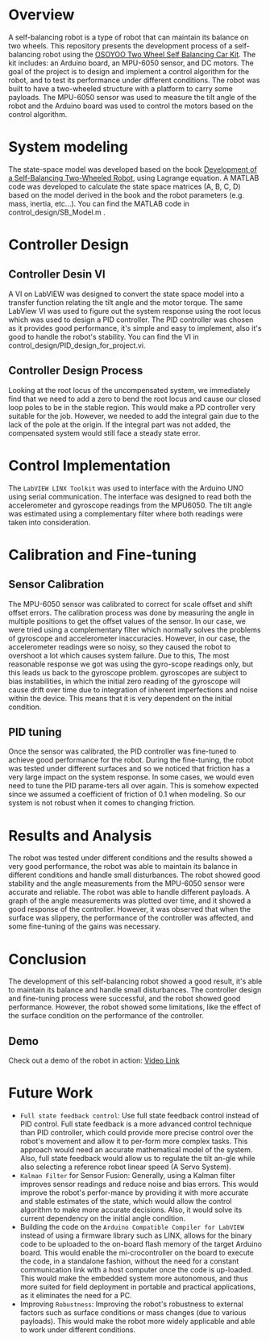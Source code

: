 # Overview
A self-balancing robot is a type of robot that can maintain its balance on two wheels. This repository presents the development process of a self-balancing robot using the [OSOYOO Two Wheel Self Balancing Car Kit](https://osoyoo.com/2018/07/18/osoyoo-balancing-car/). The kit includes: an Arduino board, an MPU-6050 sensor, and DC motors. The goal of the project is to design and implement a control algorithm for the robot, and to test its performance under different conditions. The robot was built to have a two-wheeled structure with a platform to carry some payloads. The MPU-6050 sensor was used to measure the tilt angle of the robot and the Arduino board was used to control the motors based on the control algorithm.

# System modeling
The state-space model was developed based on the book [Development of a Self-Balancing Two-Wheeled Robot](http://kth.diva-portal.org/smash/record.jsf?pid=diva2%3A550532&dswid=-7832), using Lagrange equation. A MATLAB code was developed to calculate the state space matrices (A, B, C, D) based on the model derived in the book and the robot parameters (e.g. mass, inertia, etc...). You can find the MATLAB code in control_design/SB_Model.m .
 

# Controller Design
## Controller Desin VI
A VI on LabVIEW was designed to convert the state space model into a transfer function relating the tilt angle and the motor torque. The same LabView VI was used to figure out the system response using the root locus which was used to design a PID controller. The PID controller was chosen as it provides good performance, it's simple and easy to implement, also it's good to handle the robot's stability. You can find the VI in control_design/PID_design_for_project.vi.
## Controller Design Process
Looking at the root locus of the uncompensated system, we immediately find that we need to add a zero to bend the root locus and cause our closed loop poles to be in the stable region. This would make a PD controller very suitable for the job. However, we needed to add the integral gain due to the lack of the pole at the origin. If the integral part was not added, the compensated system would still face a steady state error.

# Control Implementation
The `LabVIEW LINX Toolkit` was used to interface with the Arduino UNO using serial communication. The interface was designed to read both the accelerometer and gyroscope readings from the MPU6050. The tilt angle was estimated using a complementary filter where both readings were taken into consideration.

# Calibration and Fine-tuning
## Sensor Calibration
The MPU-6050 sensor was calibrated to correct for scale offset and shift offset errors. The calibration process was done by measuring the angle in multiple positions to get the offset values of the sensor. In our case, we were tried using a complementary filter which normally solves the problems of gyroscope and accelerometer inaccuracies. However, in our case, the accelerometer readings were so noisy, so they caused the robot to overshoot a lot which causes system failure. Due to this, The most reasonable response we got was using the gyro-scope readings only, but this leads us back to the gyroscope problem. gyroscopes are subject to bias instabilities, in which the initial zero reading of the gyroscope will cause drift over time due to integration of inherent imperfections and noise within the device. This means that it is very dependent on the initial condition.
## PID tuning
Once the sensor was calibrated, the PID controller was fine-tuned to achieve good performance for the robot. During the fine-tuning, the robot was tested under different surfaces and so we noticed that friction has a very large impact on the system response. In some cases, we would even need to tune the PID parame-ters all over again. This is somehow expected since we assumed a coefficient of friction of 0.1 when modeling. So our system is not robust when it comes to changing friction.

# Results and Analysis
The robot was tested under different conditions and the results showed a very good performance, the robot was able to maintain its balance in different conditions and handle small disturbances. The robot showed good stability and the angle measurements from the MPU-6050 sensor were accurate and reliable. The robot was able to handle different payloads. A graph of the angle measurements was plotted over time, and it showed a good response of the controller. However, it was observed that when the surface was slippery, the performance of the controller was affected, and some fine-tuning of the gains was necessary.

# Conclusion
The development of this self-balancing robot showed a good result, it's able to maintain its balance and handle small disturbances. The controller design and fine-tuning process were successful, and the robot showed good performance. However, the robot showed some limitations, like the effect of the surface condition on the performance of the controller. 

## Demo
Check out a demo of the robot in action: [Video Link](https://youtube.com/shorts/erfIMBBUoqQ?feature=share)

# Future Work
- `Full state feedback control`: Use full state feedback control instead of PID control. Full state feedback is a more advanced control technique than PID controller, which could provide more precise control over the robot's movement and allow it to per-form more complex tasks. This approach would need an accurate mathematical model of the system. Also, full state feedback would allow us to regulate the tilt an-gle while also selecting a reference robot linear speed (A Servo System).
- `Kalman Filter` for Sensor Fusion: Generally, using a Kalman filter improves sensor readings and reduce noise and bias errors. This would improve the robot's perfor-mance by providing it with more accurate and stable estimates of the state, which would allow the control algorithm to make more accurate decisions. Also, it would solve its current dependency on the initial angle condition.
- Building the code on the `Arduino Compatible Compiler for LabVIEW` instead of using a firmware library such as LINX, allows for the binary code to be uploaded to the on-board flash memory of the target Arduino board. This would enable the mi-crocontroller on the board to execute the code, in a standalone fashion, without the need for a constant communication link with a host computer once the code is up-loaded. This would make the embedded system more autonomous, and thus more suited for field deployment in portable and practical applications, as it eliminates the need for a PC.
- Improving `Robustness`: Improving the robot's robustness to external factors such as surface conditions or mass changes (due to various payloads). This would make the robot more widely applicable and able to work under different conditions.

